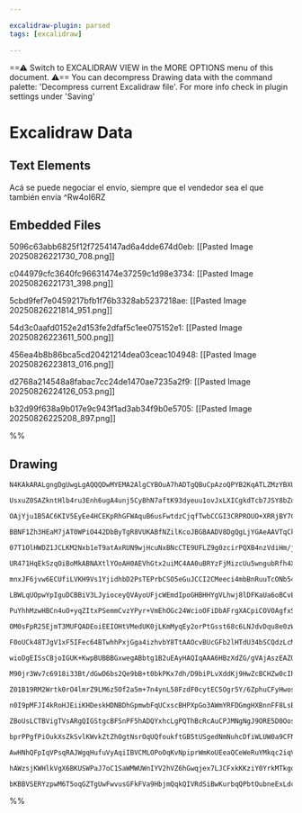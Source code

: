 ```yaml
---

excalidraw-plugin: parsed
tags: [excalidraw]

---
```

==⚠  Switch to EXCALIDRAW VIEW in the MORE OPTIONS menu of this document. ⚠== You can decompress Drawing data with the command palette: 'Decompress current Excalidraw file'. For more info check in plugin settings under 'Saving'


# Excalidraw Data

## Text Elements
Acá se puede negociar el envío, siempre 
que el vendedor sea el que también
envía ^Rw4oI6RZ

## Embedded Files
5096c63abb6825f12f7254147ad6a4dde674d0eb: [[Pasted Image 20250826221730_708.png]]

c044979cfc3640fc96631474e37259c1d98e3734: [[Pasted Image 20250826221731_398.png]]

5cbd9fef7e0459217bfb1f76b3328ab5237218ae: [[Pasted Image 20250826221814_951.png]]

54d3c0aafd0152e2d153fe2dfaf5c1ee075152e1: [[Pasted Image 20250826223611_500.png]]

456ea4b8b86bca5cd20421214dea03ceac104948: [[Pasted Image 20250826223813_016.png]]

d2768a214548a8fabac7cc24de1470ae7235a2f9: [[Pasted Image 20250826224126_053.png]]

b32d99f638a9b017e9c943f1ad3ab34f9b0e5705: [[Pasted Image 20250826225208_897.png]]

%%
## Drawing
```compressed-json
N4KAkARALgngDgUwgLgAQQQDwMYEMA2AlgCYBOuA7hADTgQBuCpAzoQPYB2KqATLZMzYBXUtiRoIACyhQ4zZAHoFAc0JRJQgEYA6bGwC2CgF7N6hbEcK4OCtptbErHALRY8RMpWdx8Q1TdIEfARcZgRmBShcZQUebQBGAFYEmjoghH0EDihmbgBtcDBQMBKIEm4IACsEAC0ACQAlAEF8ADYAOWYATgAGABFWzAAxAElSVsqAdlSSyFhECsJ9aKR+

UsxuZ0SAZkntHlb4ru3Enh6ugA4unj5CyBhN7aftK93dyeuu1ovJxLXICgkdTcb7JSY8bZdAAs21ahy6k3iF3+UgQhGU0m4kNuswg1mUwW4PRRzCgpDYAGsEABhNj4NikCpk6zMOC4QLZGalTS4bAU5TkoQcYi0+mMiTMjis9lZKBcyAAM0I+HwAGVYISJIIPPKIKTyVSAOpAyTcHGlfWUhDqmCa9Da8oowUYjjhXJoeIoths7BqB4enrEu4QAXC

OAjYju1B5AC6KIV5EyEe4HCEKpRhGFWAquB6usFwtdzCjqfTwbCCGI3CRPROUO+XRRjBY7C4aG2TaYrE47U4YjNkx6rR6PAu8UmGeYfXSUEr3AVBDCKM0wmFAFFgplslHYyihHBiLhZ1WPb9Wgd67WLrsUUQOBSU2n8Le2Hy52gF/gl+WolAhFGIEQYVM2UXUlWCZMJESc5WmwVptlwTRNG+HhEgVeIeAVcFEiheIoUmXBiFaXAoWIYgEFaSZSJ6

BBNF1Zh3HEaM7jAT0WPiO442DbByTgR8VUKABfNZilKcoJBGBAADV8DgQgLjYGAeAAVTqCkhguYgACFKgABRgIRdXmJiymWZRVmDDY0GcesoW0SiejwyZthuM4emRYN/VQOFtF6c8Lh6RJx0SSYx3NAETW4cFWgSKERx4PD4rwlFJDRDE5Xba4UXxO0g1xS0qVFBkmXIKU2Q5OVl15fkCxFOliolUrpQqsDlTVDUTIdKsSTJK1jWIYE0HCvVeqpG

07T1OlHWDZ1JCLKM2Nxb1eT9atAxRUN9wjHcuNxBNcCTE9UFLZ9g0zcirPQXB4nzVdiHm/jTvyhB31QJETh4fDdj+YNm27NtvI7X6u1bXsOH7D0LkOHpB2HCczqnGdXs/b9cRXIViA3DJZR2vcDyPV7gvPVp62gk5G2DO8HzQE6XzfI6UYQHqj3/CogMcDhQPjZUEEg9BsB6KEoQRLpsAVbBYTi8WvngpyoQQXZUNF+JiEuBXnKhejGPydj/lYzi

UR471HqEkSzqOiBoMkABNAXtlYOoAH0AEVhGtx2uiMC4AA0uBRYzFjMizcUu5wngubRfh4XooUSOPdm+VoUS82O7L81CUUBAbTXbYdI8Ci4LghU5oXieIk+DVL0UxIaui6BIEq6ILG+b4acqYvKLVGml6vFdBJWa2VdR5PlNuFIq++gJryqH7mVXGzqpu6n8DQQfrBt4HrV4Xioutuvw5rdasvR9VaA07yBNvDSN8l20p9sOx6MyzS68R4ffCyPm

mnxJF6jvw6ECUfiLVKH9Vs1YjidhbD2PsTEPrbCSO5eGuJCCI2CMeeci4mbBnRuuTcONb540PBg08iRib1i6OXSht5MzU2Oj/Smr4qQMywczP8AF2YgVahBC2iRsCaFVgqBAWEECC0SNcccmgFSaHiFhVomgnijkQqcRWSJcDBwtNrNABRZisT1hxWYd9IBGz4t/ASJRhKFFEpAcS6ARi4AALLMCaEMAA0pIVxhoujtCEFCHg5Eai4AaA0Iy8ATJ

LBWLqUOpwYpIguDCBBiV3LJyioceyQVAyoUFjcWEmdIpoGHBHHYgVLhwj8lDFKaUa6oBCvEF4pxsm1laF8QW2VOa5S3laCeJUWQz05FVUetVumNV6TKfpwZwLtVtIvHUnSjT5M3ivK0O8tRL33i6L+b0T4rVgGtC+IZBTX1xhMxMvMjq0zOi/HM2wP73U2Rc56hNdj4RwqOZBoCQacG4McKB/0wYQ14PEGChdEQUxQWghAJDUCM2XHdLGW4chP2D

PuYhhMzwHBCn4uO+yqZItxPSemmCvzYPyr+VmEhOGc24WcioOFiDbAFrgXACpiCOVOAgfxSRthCP8QuBUfD4gvRhkFdlN0SRaOYrokBJQDElCMRAExJsLFmxQRbAAMswVUVgGjewAOIXGUF0TQPR9CTFVAARz6EYTQylQkLAkIEbAUR2kaMgKHMuYIbgFyHMOccCUUkBm+NoRI14i4wgOE8KieTs7ViCpHJIxxmmoSLtHYaVd0rcD8doRysJHJww

OM0sFpR25EjmT3MUFQADEoiEEIOHtVMedUK0jLKmMyqEy2orPtGsst68c6LNJdvDqu8e0zWEBs4sx9gzLV9Ls8+G1DnbUIScg6NKzFPTElciQJFbkPTQNYuYYSsR3EsY8o65dTghrIa0H6uIwFfPbFCX5oNYGZu2LWBEgV3k2IhVCmFOC4X4O3Hi0oKKCbnvRTeqi0JKI0PvCByABLmFErCKbKx5sKgNAoFCNgIxWgNBqHakys5MDtpDmtOp2woR

F0oUCk48TJgV1xF5IFec64BTwhhPxjGga4izhvbY8TtAAOcvBUcGFb2lHTdU34bSCQdzLcM9A1bazxDrQMmqd0lNT1GS1OeUyJp717Qs4aBVrTDtWbMsdB891bOnafOdb11rBivku7R8qH5rvoWWFBW6rqJF3fchhZ6opCwhDetTz6H1OY8nez5HB/lMXLh8HYHrpVlF/cjVhAGMbwoIeuoh4HqyQZDZxz6cG6EPNKEhrLxL/ZYAyugJo2AACHqA

wioDgEISsCBjoIGUK+KwpBUBBBGxwegABbtg1B2uEAyHAQIqAAA6HBzXdZG/gVAjAszEAZO1kIG3UBrd61EfQmhCAAEuOArayJN3A+ZKAABUGsVGa21jrXWet9YG76dkh3btTZm6webi2VvHcO9t8iu3hthFwId8Hp3ztXZu+Nib934ycCgFqowTEzgY+yEMA6yovKSbmA1lo6IAYQGCAqMjHzSBQHMAQCnygqdQGNobTHuBMxMD5lVyADJ0SZgI

M90jr3Wv7c6918i33Bt/dGwD6bs2Qe9bB+t0bkPKx7dh/D9biPLvXddKj9HwZcBCHZw0cIhAcfcDJN1uDCA6hVMa3U1CaGSjWLKBbBUUl9BrkSFAKEurrZ1DXLquoPBXGO10kRTQVB/ZHokBE8yUTNiUW2L5K4zSSYSLik+zy1ZYQZ/ieeOK15HJN2jRvS4Edy61lHPBUpsnK7O+4LU+pZw/FNJafn3EJa0D7LM9pgefS6eQBHppjGw/p5tu4QZm

Z01B19RM2Wrtk0rO4lmrZ9LM6z5Of2a5m+7n4ynL58FzdF0cytEC5Ogr5Y/6ZphuCFyHwosAxDW/xL1ZrjnDLpcXjYkmWLCdWOWeC2MwGd+uIYGUKRMGKVwo45WlMtCCG1OTCtWqMXcLMHCWQHMXMHaPCFQscrQIQUImgFwZB8ieAfCxAneCUCUpEIQtYYgvIQKws1GWsBATEOisw0q+shihsvESqYAp6RQGGDq+A8QuqhoAAUjUKqPoBSDQVpKt

n0I9pMFJI4kRoHJEiiKHDeskHDNBDhGpmwbFqUCxscBHPXpGo3AWmYRFDGmgHXBnnFF8LsBhOXtCJUtXI1u3hcA0l3rCD3nJh0ksoVL3D0q2npjgg2kMhES2oPOMntJ2hZt2hvl3KvH2maKvqkevovqUFvpsjvg5ixs5riIfscntKfucufjYn5niNME6HdLZvznqA/u2DhL0E8GXG/liKTgwPFl/gGGweCD8EWj+tOOgugSStyIBuAYipAaBvjDA

ZBoUsLCTBVigTVsARgQIGStgcBFSnPF5hADQYxhcLgPQThBcRcAuCPJMNgNgJ9ORE5D0Oos/okJcQqF0BwXaNwTKvogbNxIIeuu7qIaqhUNsIaI9mqqQGuH0LqjUJIGwKHuakMPQK4uaiHnUFoUnkHKntZN8D0AkKClcE3NRrHP0V5KhEcPsGcJMFRFRHXnHFXv2qwfXDhOcF9GFgyeltJr4YiB3o0kEcOL3sWi6qWmEeWg1P3DPtEWjLEVpvEbK

bprPPgfPiOukXsZkSvlKWvkZtZhOgtNsrOqUQfoukftGB5tUSgedNmNuhcDfiWLUW0a9CFNBFcMlr0WgNRp/q+mgDsJQmFjDJOJMZCtMbCrlkBgsd5hupANAWimQgWqMY5MNLiosYhmgTsTMXsVgWzDgVwscXzBAAov4nXAqPBBcUao5JMAgKLNCNyvEIRAhAolCN8caggCFIFL8VwbrOxECbiIqqCRYuALtHiHAHAOqATNwKJNAKlJkBUEQBmms

AwHNhQFpIqVPsqRAJWgqHufuVyAqiIBVCMLOPoOqKvNpiprWmKoUEeaQCeWeRuYMkqc2iqVEWqaUNgMebKKeRkEMCkdMpqfkfeY+RkBecvo4QOsYj+dkH+eed3PqaOl+bBVAPBQ0OOofLfnZihQ+b+WeQAPIlF7Irnfl4VwVnlDCY6E76DE5t6kWoXwVUXZDY646dygX4UZCi5QAs5U40504cUUXgVRAM5NAPlsAUCpSEQgaCVoVnlrjChiXkiSU

hAWzsjKWHlkVgX6BKUSWPaJ7oC1SaWMWUWnIYV2hVZ6hGwqjex7LJCFxkKKziY0YrkMTkgqjWybAJTjjCb4RZJXowQAEQBGBsAGAzm/QEDdZEj2T+HCw8BgmyXoXNGbIQBGUrkCgkCsVmjsUZXEDqgICmI1LpWkAkAOJsDkQKWITBDZnFUkBKae5aR0gWykDKA8gAAUCUE4gKXVnVM2xJiQAAlLqJbsoGmOyBUC1e1RCMSLwO+jNtNX1cGkNQlVp

bKBBVSERYzpwM6T5oqGZTgUwFwvusGFkFVa9HbjmQqkQIVRdSiBwKurbqQPbtOubneExLdcGMsKQFSKQO0A9WgB9biF9T9ZVZoNVY9d1glXYNUE6pqvdXAGVRVfdWDRGXebyIzowI9qFfgOFbiAHFqOkE6uAobP+OzvoPpfarGXTMhh+NllUQYKqITVtQDP+viqEDxUTZjdjUIYJOAKehAOBOEDObzYJEAA=
```
%%